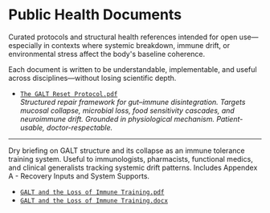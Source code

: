 # Public Health Documents

Curated protocols and structural health references intended for open use—especially in contexts where systemic breakdown, immune drift, or environmental stress affect the body's baseline coherence.

Each document is written to be understandable, implementable, and useful across disciplines—without losing scientific depth.

- [`The GALT Reset Protocol.pdf`](./The%20GALT%20Reset%20Protocol.pdf)  
  *Structured repair framework for gut–immune disintegration. Targets mucosal collapse, microbial loss, food sensitivity cascades, and neuroimmune drift. Grounded in physiological mechanism. Patient-usable, doctor-respectable.*

---

Dry briefing on GALT structure and its collapse as an immune tolerance training system. Useful to immunologists, pharmacists, functional medics, and clinical generalists tracking systemic drift patterns. Includes Appendex A - Recovery Inputs and System Supports.

- [`GALT and the Loss of Immune Training.pdf`](./GALT%20and%20the%20Loss%20of%20Immune%20Training.pdf)  
- [`GALT and the Loss of Immune Training.docx`](./GALT%20and%20the%20Loss%20of%20Immune%20Training.docx)  
  
